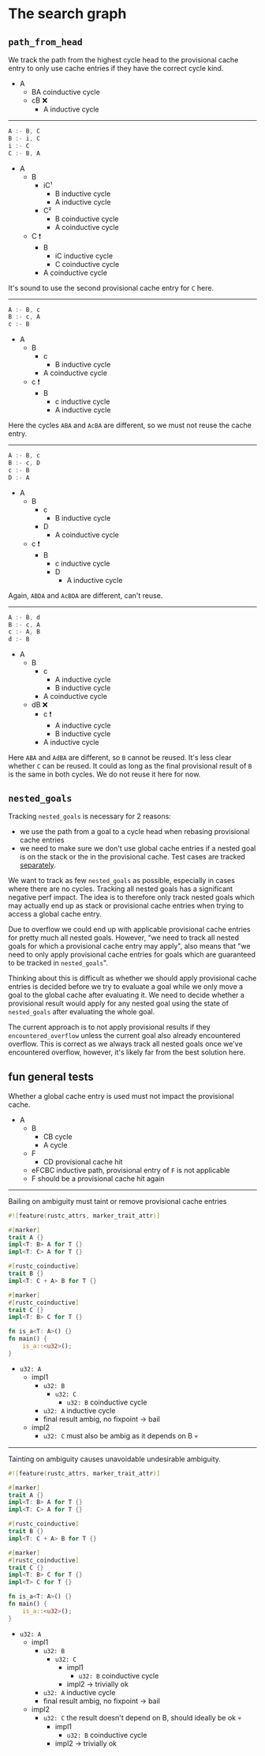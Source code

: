 # The search graph

## `path_from_head`

We track the path from the highest cycle head to the provisional cache entry to only
use cache entries if they have the correct cycle kind.

- A
    - BA coinductive cycle
    - cB :x:
        - A inductive cycle

---

```rust
A :- B, C
B :- i, C
i :- C
C :- B, A
```
- A
    - B
        - iC¹
            - B inductive cycle
            - A inductive cycle
        - C²
            - B coinductive cycle
            - A coinductive cycle
    - C :exclamation: 
        - B
            - iC inductive cycle
            - C coinductive cycle
        - A coinductive cycle

It's sound to use the second provisional cache entry for `C` here.

---

```rust
A :- B, c
B :- c, A
c :- B
```
- A
    - B
        - c
            - B inductive cycle
        - A coinductive cycle
    - c :exclamation:
        - B
            - c inductive cycle
            - A inductive cycle

Here the cycles `ABA` and `AcBA` are different, so we must not reuse the cache entry.

---

```rust
A :- B, c
B :- c, D
c :- B
D :- A
```
- A
    - B
        - c
            - B inductive cycle
        - D
            - A coinductive cycle
    - c :exclamation: 
        - B
            - c inductive cycle
            - D
                - A inductive cycle

Again, `ABDA` and `AcBDA` are different, can't reuse.

---

```rust
A :- B, d
B :- c, A
c :- A, B
d :- B
```
- A
    - B
        - c
            - A inductive cycle
            - B inductive cycle
        - A coinductive cycle
    - dB :x: 
        - c :exclamation:
            - A inductive cycle
            - B inductive cycle
        - A inductive cycle

Here `ABA` and `AdBA` are different, so `B` cannot be reused. It's less clear whether `C` can
be reused. It could as long as the final provisional result of `B` is the same in both cycles.
We do not reuse it here for now.


## `nested_goals`

Tracking `nested_goals` is necessary for 2 reasons:
- we use the path from a goal to a cycle head when rebasing provisional cache entries
- we need to make sure we don't use global cache entries if a nested goal is on the stack
or the in the provisional cache. Test cases are tracked [separately](./why-nested-goals-global-cache.md).

We want to track as few `nested_goals` as possible, especially in cases where there are no
cycles. Tracking all nested goals has a significant negative perf impact. The idea is to
therefore only track nested goals which may actually end up as stack or provisional cache
entries when trying to access a global cache entry.

Due to overflow we could end up with applicable provisional cache entries for pretty much
all nested goals. However, "we need to track all nested goals for which a provisional cache
entry may apply", also means that "we need to only apply provisional cache entries for goals
which are guaranteed to be tracked in `nested_goals`".

Thinking about this is difficult as whether we should apply provisional cache entries
is decided before we try to evaluate a goal while we only move a goal to the global cache
after evaluating it. We need to decide whether a provisional result would apply for any
nested goal using the state of `nested_goals` after evaluating the whole goal.

The current approach is to not apply provisional results if they `encountered_overflow`
unless the current goal also already encountered overflow. This is correct as we always
track all nested goals once we've encountered overflow, however, it's likely far from
the best solution here.

## fun general tests

Whether a global cache entry is used must not impact the provisional cache.

- A
    - B
        - CB cycle
        - A cycle
    - F
        - CD provisional cache hit
    - eFCBC inductive path, provisional entry of `F` is not applicable
    - F should be a provisional cache hit again

---

Bailing on ambiguity must taint or remove provisional cache entries

```rust
#![feature(rustc_attrs, marker_trait_attr)]

#[marker]
trait A {}
impl<T: B> A for T {}
impl<T: C> A for T {}

#[rustc_coinductive]
trait B {}
impl<T: C + A> B for T {}

#[marker]
#[rustc_coinductive]
trait C {}
impl<T: B> C for T {}

fn is_a<T: A>() {}
fn main() {
    is_a::<u32>();
}
```
- `u32: A`
    - impl1
        - `u32: B`
            - `u32: C`
                - `u32: B` coinductive cycle
        - `u32: A` inductive cycle
        - final result ambig, no fixpoint -> bail
  - impl2
    - `u32: C` must also be ambig as it depends on B :skull: 

---

Tainting on ambiguity causes unavoidable undesirable ambiguity.
```rust
#![feature(rustc_attrs, marker_trait_attr)]

#[marker]
trait A {}
impl<T: B> A for T {}
impl<T: C> A for T {}

#[rustc_coinductive]
trait B {}
impl<T: C + A> B for T {}

#[marker]
#[rustc_coinductive]
trait C {}
impl<T: B> C for T {}
impl<T> C for T {}

fn is_a<T: A>() {}
fn main() {
    is_a::<u32>();
}
```
- `u32: A`
    - impl1
        - `u32: B`
            - `u32: C`
                - impl1
                    - `u32: B` coinductive cycle
                - impl2 -> trivially ok
        - `u32: A` inductive cycle
        - final result ambig, no fixpoint -> bail
  - impl2
    - `u32: C` the result doesn't depend on B, should ideally be ok :skull: 
        - impl1
            - `u32: B` coinductive cycle
        - impl2 -> trivially ok
